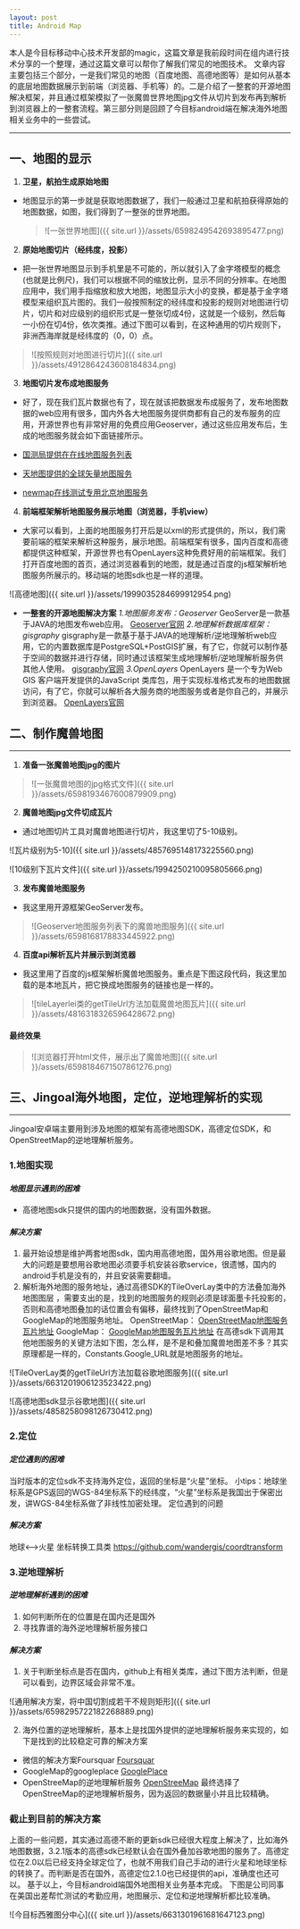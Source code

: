 ```yaml
---
layout: post
title: Android Map
---
```


本人是今目标移动中心技术开发部的magic，这篇文章是我前段时间在组内进行技术分享的一个整理，通过这篇文章可以帮你了解我们常见的地图技术。
文章内容主要包括三个部分，一是我们常见的地图（百度地图、高德地图等）是如何从基本的底层地图数据展示到前端（浏览器、手机等）的。二是介绍了一整套的开源地图解决框架，并且通过框架模拟了一张魔兽世界地图jpg文件从切片到发布再到解析到浏览器上的一整套流程。第三部分则是回顾了今目标android端在解决海外地图相关业务中的一些尝试。

----- 
## 一、地图的显示

1)  **卫星，航拍生成原始地图**

* 地图显示的第一步就是获取地图数据了，我们一般通过卫星和航拍获得原始的地图数据，如图，我们得到了一整张的世界地图。 

  > ![一张世界地图]({{ site.url }}/assets/6598249542693895477.png)

2) **原始地图切片（经纬度，投影）**

* 把一张世界地图显示到手机里是不可能的，所以就引入了金字塔模型的概念(也就是比例尺)，我们可以根据不同的缩放比例，显示不同的分辨率。在地图应用中，我们用手指缩放和放大地图，地图显示大小的变换，都是基于金字塔模型来组织瓦片图的。我们一般按照制定的经纬度和投影的规则对地图进行切片，切片和对应级别的组织形式是一整张切成4份，这就是一个级别，然后每一小份在切4份，依次类推。通过下图可以看到，在这种通用的切片规则下，非洲西海岸就是经纬度的（0，0）点。

>![按照规则对地图进行切片]({{ site.url }}/assets/4912864243608184834.png)

3) **地图切片发布成地图服务**

* 好了，现在我们瓦片数据也有了，现在就该把数据发布成服务了，发布地图数据的web应用有很多，国内外各大地图服务提供商都有自己的发布服务的应用，开源世界也有非常好用的免费应用Geoserver，通过这些应用发布后，生成的地图服务就会如下面链接所示。

* [国测局提供在在线地图服务列表](http://www.tianditu.com/service/query.html)

* [天地图提供的全球矢量地图服务](http://t0.tianditu.com/vec_c/wmts)

* [newmap在线测试专用北京地图服务](http://www.newmapgis.com/newmap/ogc/beijing/beijing/wms?)

4) **前端框架解析地图服务展示地图（浏览器，手机view）**

* 大家可以看到，上面的地图服务打开后是以xml的形式提供的，所以，我们需要前端的框架来解析这种服务，展示地图。前端框架有很多，国内百度和高德都提供这种框架，开源世界也有OpenLayers这种免费好用的前端框架。我们打开百度地图的首页，通过浏览器看到的地图，就是通过百度的js框架解析地图服务所展示的。移动端的地图sdk也是一样的道理。

![高德地图]({{ site.url }}/assets/1999035284699912954.png)

* **一整套的开源地图解决方案**
_1.地图服务发布：Geoserver_
GeoServer是一款基于JAVA的地图发布web应用。
[Geoserver官网](http://geoserver.org/)
_2.地理解析数据库框架：gisgraphy_
gisgraphy是一款基于基于JAVA的地理解析/逆地理解析web应用，它的内置数据库是PostgreSQL+PostGIS扩展，有了它，你就可以制作基于空间的数据并进行存储，同时通过该框架生成地理解析/逆地理解析服务供其他人使用。
[gisgraphy官网](http://www.gisgraphy.com/)
_3.OpenLayers_
OpenLayers 是一个专为Web GIS 客户端开发提供的JavaScript 类库包，用于实现标准格式发布的地图数据访问，有了它，你就可以解析各大服务商的地图服务或者是你自己的，并展示到浏览器。
[OpenLayers官网](http://openlayers.org/)

## 二、制作魔兽地图
---- 
1)  **准备一张魔兽地图jpg的图片**

> ![一张魔兽地图的jpg格式文件]({{ site.url }}/assets/6598193467600879909.png)

2) **魔兽地图jpg文件切成瓦片**

* 通过地图切片工具对魔兽地图进行切片，我这里切了5-10级别。

![瓦片级别为5-10]({{ site.url }}/assets/4857695148173225560.png)

![10级别下瓦片文件]({{ site.url }}/assets/1994250210095805666.png)

3) **发布魔兽地图服务**

* 我这里用开源框架GeoServer发布。

> ![Geoserver地图服务列表下的魔兽地图服务]({{ site.url }}/assets/6598168178833445922.png)

4) **百度api解析瓦片并展示到浏览器**

* 我这里用了百度的js框架解析魔兽地图服务。重点是下图这段代码，我这里加载的是本地瓦片，把它换成地图服务的链接也是一样的。

> ![tileLayerlei类的getTileUrl方法加载魔兽地图瓦片]({{ site.url }}/assets/4816318326596428672.png)

#### 最终效果

> ![浏览器打开html文件，展示出了魔兽地图]({{ site.url }}/assets/6598184671507861276.png)

## 三、Jingoal海外地图，定位，逆地理解析的实现
---- 
>
Jingoal安卓端主要用到涉及地图的框架有高德地图SDK，高德定位SDK，和OpenStreetMap的逆地理解析服务。
### **1.地图实现**
#### _地图显示遇到的困难_
* 高德地图sdk只提供的国内的地图数据，没有国外数据。
#### _解决方案_
1. 最开始设想是维护两套地图sdk，国内用高德地图，国外用谷歌地图。但是最大的问题是要想用谷歌地图必须要手机安装谷歌service，很遗憾，国内的android手机是没有的，并且安装需要翻墙。
2. 解析海外地图的服务地址，通过高德SDK的TileOverLay类中的方法叠加海外地图图层 ，需要支出的是，找到的地图服务的规则必须是球面墨卡托投影的，否则和高德地图叠加的话位置会有偏移，最终找到了OpenStreetMap和GoogleMap的地图服务地址。
OpenStreetMap：
[OpenStreetMap地图服务瓦片地址](http://c.tile.openstreetmap.org/6/35/21.png)
GoogleMap：
[GoogleMap地图服务瓦片地址](http://mt2.google.cn/vt/lyrs=m@167000000&hl=zh-CN&gl=cn&x=420&y=193&z=9&s=Galil)
在高德sdk下调用其他地图服务的关键方法如下图，怎么样，是不是和叠加魔兽地图差不多？其实原理都是一样的，Constants.Google_URL就是地图服务的地址。

![TileOverLay类的getTileUrl方法加载谷歌地图服务]({{ site.url }}/assets/6631201906123523422.png)

![高德地图sdk显示谷歌地图]({{ site.url }}/assets/4858258098126730412.png)


### **2.定位**
#### _定位遇到的困难_
当时版本的定位sdk不支持海外定位，返回的坐标是“火星”坐标。
小tips：地球坐标系是GPS返回的WGS-84坐标系下的经纬度，“火星”坐标系是我国出于保密出发，讲WGS-84坐标系做了非线性加密处理。
定位遇到的问题
#### _解决方案_
地球<-->火星 坐标转换工具类
https://github.com/wandergis/coordtransform
### **3.逆地理解析**
#### _逆地理解析遇到的困难_
1. 如何判断所在的位置是在国内还是国外
2. 寻找靠谱的海外逆地理解析服务接口
#### _解决方案_
1. 关于判断坐标点是否在国内，github上有相关类库，通过下图方法判断，但是可以看到，边界区域会非常不准。

![通用解决方案，将中国切割成若干不规则矩形]({{ site.url }}/assets/6598295722182268889.png)

2. 海外位置的逆地理解析，基本上是找国外提供的逆地理解析服务来实现的，如下是找到的比较稳定可靠的解决方案
* 微信的解决方案Foursquar
[Foursquar](https://api.foursquare.com/v2/venues/search?client_id=PRU3F3TJWUYPZBN0LWN44PBRH35BIYBUQQNREMS0UN4GZV1V&client_secret=QFPGIII1VKYVFMMFHHVJMJ420BWP2GDOLBFHJ5H45DHJFG4G&v=20130815&ll=40.7246355,-73.9388155&)
* GoogleMap的googleplace
[GooglePlace](https://maps.googleapis.com/maps/api/place/nearbysearch/json?location=40.7246355,-73.9388155&radius=50&key=AIzaSyCz5jwTX85gmEtE7KbfcKcjWQ1KJZ5Po_c)
* OpenStreeMap的逆地理解析服务
[OpenStreeMap](http://nominatim.openstreetmap.org/reverse?format=json&lat=40.7246355&lon=-73.9388155&zoom=18&addressdetails=1)
最终选择了OpenStreeMap的逆地理解析服务，因为返回的数据量小并且比较精确。

### 截止到目前的解决方案
上面的一些问题，其实通过高德不断的更新sdk已经很大程度上解决了，比如海外地图数据，3.2.1版本的高德sdk已经默认会在国外叠加谷歌地图的服务了。高德定位在2.0以后已经支持全球定位了，也就不用我们自己手动的进行火星和地球坐标的转换了。而判断是否在国外，高德定位2.1.0也已经提供的api，准确度也还可以。
基于以上，今目标android端国外地图相关业务基本完成。
下图是公司同事在美国出差帮忙测试的考勤应用，地图展示、定位和逆地理解析都比较准确。

![今目标西雅图分中心]({{ site.url }}/assets/6631301961681647123.png)
